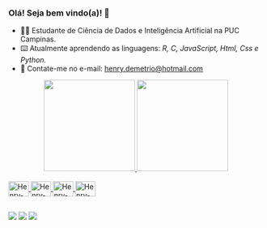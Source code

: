 ### Olá! Seja bem vindo(a)! 👋

- 👨‍💻 Estudante de Ciência de Dados e Inteligência Artificial na PUC Campinas.
- ⌨️ Atualmente aprendendo as linguagens: *R, C, JavaScript, Html, Css e Python.*
- 📧 Contate-me no e-mail: henry.demetrio@hotmail.com

<div align="center">
  <a href="https://github.com/HenryDemetrio">
  <img height="180em" src="https://github-readme-stats.vercel.app/api?username=HenryDemetrio&show_icons=false&theme=gruvbox&include_all_commits=true&count_private=true"/>
  <img height="180em" src="https://github-readme-stats.vercel.app/api/top-langs/?username=HenryDemetrio&layout=compact&langs_count=7&theme=gruvbox"/>
</div>
<div style="display: inline_block"><br>
  <img align="center" alt="Henry-Js" height="30" width="40" src="https://cdn.jsdelivr.net/gh/devicons/devicon/icons/javascript/javascript-original.svg">
  <img align="center" alt="Henry-Python" height="30" width="40" src="https://cdn.jsdelivr.net/gh/devicons/devicon/icons/python/python-original.svg">
  <img align="center" alt="Henry-C" height="30" width="40" src="https://cdn.jsdelivr.net/gh/devicons/devicon/icons/c/c-original.svg">
  <img align="center" alt="Henry-R" height="30" width="40" src="https://cdn.jsdelivr.net/gh/devicons/devicon/icons/r/r-original.svg">
</div>
  
   ##
 
<div> 
  <a href="https://instagram.com/dz.wnv" target="_blank"><img src="https://img.shields.io/badge/-Instagram-%23E4405F?style=for-the-badge&logo=instagram&logoColor=white" target="_blank"></a>
  <a href = "mailto:henry.demetrio@hotmail.com"><img src="https://img.shields.io/badge/Microsoft_Outlook-0078D4?style=for-the-badge&logo=microsoft-outlook&logoColor=white"></a>
  <a href="https://www.linkedin.com/in/henry-dem%C3%A9trio-068023232/" target="_blank"><img src="https://img.shields.io/badge/-LinkedIn-%230077B5?style=for-the-badge&logo=linkedin&logoColor=white" target="_blank"></a> 
  
 
</div>
